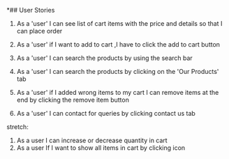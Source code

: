 *## User Stories


1. As a 'user' I can see list of cart items with the price and details so that I can place order

2. As a 'user' if I want to add to cart ,I have to click the add to cart button

3. As a 'user' I can search the products by using the search bar

4. As a 'user' I can search the products by clicking on the 'Our Products' tab

5. As a 'user' if I added wrong items to my cart I can remove items at the end by clicking the remove item button

6. As a 'user' I can contact for queries by clicking contact us tab



stretch:
1. As a user I can increase or decrease quantity in cart
2. As a user If I want to show all items in cart by clicking icon


